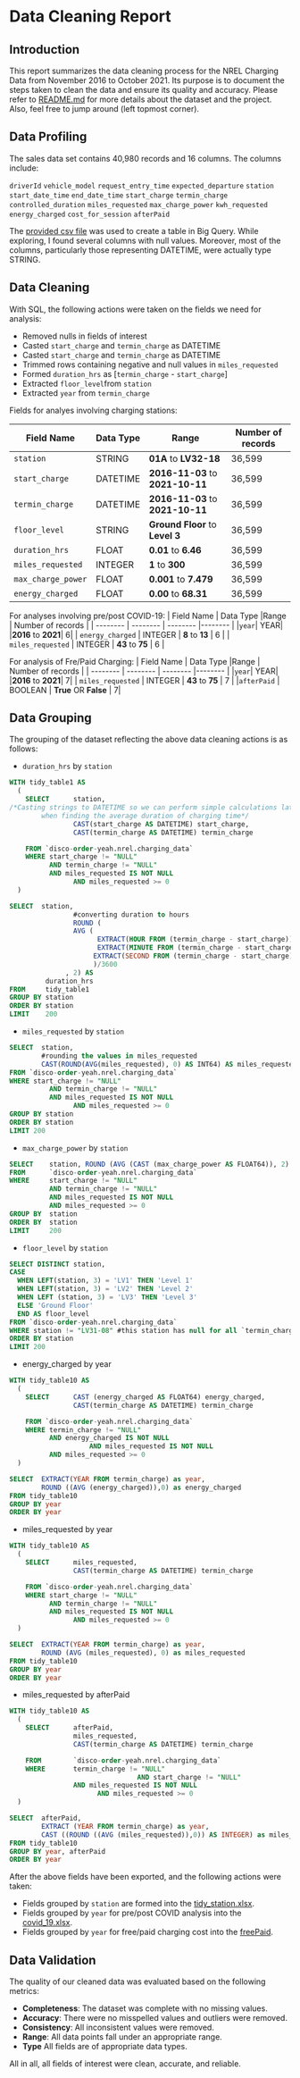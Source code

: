 # Data Cleaning Report

## Introduction
This report summarizes the data cleaning process for the NREL Charging Data from November 2016 to October 2021. Its purpose is to document the steps taken to clean the data and ensure its quality and accuracy. Please refer to [README.md](https://github.com/MantissaMr/nrel_charging/blob/c7c870ebf0d7ee3f36f57784d394258a6618908e/README.md) for more details about the dataset and the project. Also, feel free to jump around (left topmost corner). 

## Data Profiling
The sales data set contains 40,980 records and 16 columns. The columns include:

`driverId`
`vehicle_model`
`request_entry_time`
`expected_departure`
`station`
`start_date_time`
`end_date_time`
`start_charge`
`termin_charge`
`controlled_duration`
`miles_requested`
`max_charge_power`
`kwh_requested`
`energy_charged`
`cost_for_session`
`afterPaid`	

The [provided csv file](https://github.com/MantissaMr/nrel_charging/blob/231ba1a80ff1c47360c022072f1b192025f3ee23/dataSet_Oct2021.csv) was used to create a table in Big Query. While exploring, I found several columns with null values. Moreover, most of the columns, particularly those representing DATETIME, were actually type STRING. 

## Data Cleaning
With SQL, the following actions were taken on the fields we need for analysis:

- Removed nulls in fields of interest
- Casted `start_charge` and `termin_charge` as DATETIME 
- Casted `start_charge` and `termin_charge` as DATETIME 
- Trimmed rows containing negative and null values in `miles_requested`
- Formed `duration_hrs` as [`termin_charge` - `start_charge`] 
- Extracted `floor_level`from `station`
- Extracted `year` from `termin_charge`

Fields for analyes involving charging stations:

| Field Name | Data Type |Range | Number of records |
| -------- | -------- | -------- |-------- |
`station` | STRING | **01A** to **LV32-18** |36,599 |
|`start_charge` | DATETIME | **2016-11-03** to **2021-10-11** | 36,599 |    
|`termin_charge` | DATETIME | **2016-11-03** to **2021-10-11** | 36,599 |
|`floor_level` | STRING |**Ground Floor** to **Level 3**| 36,599 |
|`duration_hrs` | FLOAT | **0.01** to **6.46** | 36,599 |
|`miles_requested` | INTEGER | **1** to **300** | 36,599 | 
|`max_charge_power` | FLOAT|  **0.001** to **7.479** | 36,599 | 
|`energy_charged` | FLOAT | **0.00** to **68.31** | 36,599 |

For analyses involving pre/post COVID-19:
| Field Name | Data Type |Range | Number of records |
| -------- | -------- | -------- |-------- |
|`year`| YEAR| |**2016** to **2021**|    6|
| `energy_charged` | INTEGER | **8** to **13** |  6 |
| `miles_requested` | INTEGER | **43** to **75** |  6 |

For analysis of Fre/Paid Charging:
| Field Name | Data Type |Range | Number of records |
| -------- | -------- | -------- |-------- |
|`year`| YEAR| |**2016** to **2021**|    7|
| `miles_requested` | INTEGER | **43** to **75** |  7 |
|`afterPaid` | BOOLEAN | **True** OR **False** | 7|

## Data Grouping 
The grouping of the dataset reflecting the above data cleaning actions is as follows: 

- `duration_hrs` by `station` 
``` sql
WITH tidy_table1 AS 
  (
    SELECT      station,
/*Casting strings to DATETIME so we can perform simple calculations later
		when finding the average duration of charging time*/
                CAST(start_charge AS DATETIME) start_charge,
                CAST(termin_charge AS DATETIME) termin_charge

    FROM `disco-order-yeah.nrel.charging_data`
    WHERE start_charge != "NULL"
          AND termin_charge != "NULL"
          AND miles_requested IS NOT NULL
			    AND miles_requested >= 0
  )

SELECT  station,
				#converting duration to hours
				ROUND (
                AVG (
                      EXTRACT(HOUR FROM (termin_charge - start_charge)) * 3600 +
                      EXTRACT(MINUTE FROM (termin_charge - start_charge)) * 60 +
                     EXTRACT(SECOND FROM (termin_charge - start_charge))
                     )/3600
              , 2) AS
         duration_hrs  
FROM     tidy_table1
GROUP BY station
ORDER BY station  
LIMIT    200
```

- `miles_requested` by `station`
``` sql
SELECT  station,
        #rounding the values in miles_requested
        CAST(ROUND(AVG(miles_requested), 0) AS INT64) AS miles_requested
FROM `disco-order-yeah.nrel.charging_data`
WHERE start_charge != "NULL"
          AND termin_charge != "NULL"
          AND miles_requested IS NOT NULL 
			    AND miles_requested >= 0
GROUP BY station 
ORDER BY station 
LIMIT 200
```

- `max_charge_power` by `station`
```sql 
SELECT    station, ROUND (AVG (CAST (max_charge_power AS FLOAT64)), 2) AS max_charge_power
FROM      `disco-order-yeah.nrel.charging_data`
WHERE     start_charge != "NULL"
          AND termin_charge != "NULL"		
          AND miles_requested IS NOT NULL
          AND miles_requested >= 0  
GROUP BY  station
ORDER BY  station 
LIMIT     200
```

- `floor_level` by `station` 
```sql
SELECT DISTINCT station,
CASE
  WHEN LEFT(station, 3) = 'LV1' THEN 'Level 1'
  WHEN LEFT(station, 3) = 'LV2' THEN 'Level 2'
  WHEN LEFT (station, 3) = 'LV3' THEN 'Level 3'
  ELSE 'Ground Floor'
  END AS floor_level
FROM `disco-order-yeah.nrel.charging_data`
WHERE station != "LV31-08" #this station has null for all `termin_charge` and `start_charge` fields
ORDER BY station
LIMIT 200
```

- energy_charged by year 
```sql 
WITH tidy_table10 AS 
  (
    SELECT      CAST (energy_charged AS FLOAT64) energy_charged,
                CAST(termin_charge AS DATETIME) termin_charge

    FROM `disco-order-yeah.nrel.charging_data`
    WHERE termin_charge != "NULL"
          AND energy_charged IS NOT NULL
					AND miles_requested IS NOT NULL
          AND miles_requested >= 0
  )

SELECT  EXTRACT(YEAR FROM termin_charge) as year,
        ROUND ((AVG (energy_charged)),0) as energy_charged
FROM tidy_table10
GROUP BY year
ORDER BY year
```

- miles_requested by year 
```sql 
WITH tidy_table10 AS 
  (
    SELECT      miles_requested,
                CAST(termin_charge AS DATETIME) termin_charge

    FROM `disco-order-yeah.nrel.charging_data`
    WHERE start_charge != "NULL"
          AND termin_charge != "NULL"
          AND miles_requested IS NOT NULL 
			    AND miles_requested >= 0 
  )

SELECT  EXTRACT(YEAR FROM termin_charge) as year,
        ROUND (AVG (miles_requested), 0) as miles_requested
FROM tidy_table10
GROUP BY year
ORDER BY year
```

- miles_requested by afterPaid 
```sql 
WITH tidy_table10 AS 
  (
    SELECT      afterPaid,
                miles_requested,
                CAST(termin_charge AS DATETIME) termin_charge

    FROM        `disco-order-yeah.nrel.charging_data`
    WHERE       termin_charge != "NULL"
								AND start_charge != "NULL"
                AND miles_requested IS NOT NULL
			          AND miles_requested >= 0
  )

SELECT  afterPaid,
        EXTRACT (YEAR FROM termin_charge) as year,
        CAST ((ROUND ((AVG (miles_requested)),0)) AS INTEGER) as miles_requested,
FROM tidy_table10
GROUP BY year, afterPaid
ORDER BY year
```

After the above fields have been exported, and the following actions were taken:

- Fields grouped by `station` are formed into the [tidy_station.xlsx](https://github.com/MantissaMr/nrel_charging/blob/main/tidy_station.xlsx).
- Fields grouped by `year` for pre/post COVID analysis into the [covid_19.xlsx](https://github.com/MantissaMr/nrel_charging/blob/main/covid_19.xlsx).
- Fields grouped by `year` for free/paid charging cost into the [freePaid](https://github.com/MantissaMr/nrel_charging/blob/main/freePaid.xlsx).

## Data Validation 
The quality of our cleaned data was evaluated based on the following metrics:

- **Completeness**: The dataset was complete with no missing values.
- **Accuracy**: There were no misspelled values and outliers were removed. 
- **Consistency**: All inconsistent values were removed.
- **Range**: All data points fall under an appropriate range.
- **Type** All fields are of appropriate data types. 


All in all, all fields of interest were clean, accurate, and reliable.

